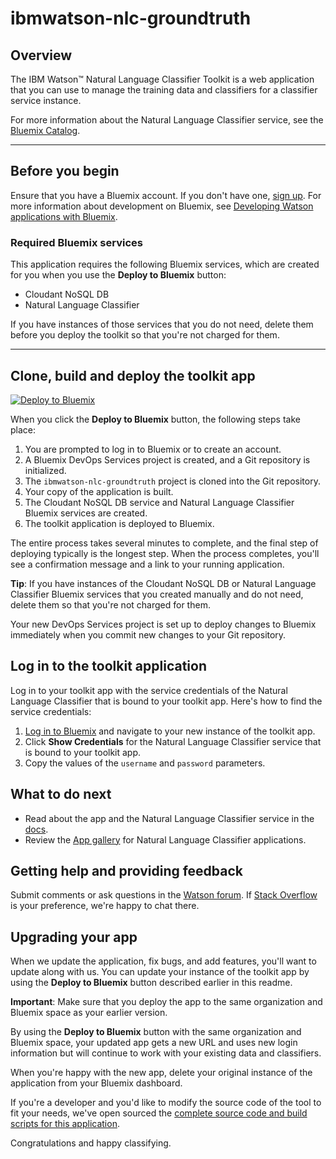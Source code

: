 # ibmwatson-nlc-groundtruth

## Overview

The IBM Watson&trade; Natural Language Classifier Toolkit is a web application that you can use to manage the training data and classifiers for a classifier service instance. 

For more information about the Natural Language Classifier service, see the [Bluemix Catalog](https://console.ng.bluemix.net/catalog/natural-language-classifier/).


***

## Before you begin
Ensure that you have a Bluemix account. If you don't have one, [sign up](https://apps.admin.ibmcloud.com/manage/trial/bluemix.html?cm_mmc=WatsonDeveloperCloud-_-LandingSiteGetStarted-_-x-_-CreateAnAccountOnBluemixCLI). For more information about development on Bluemix, see [Developing Watson applications with Bluemix](http://www.ibm.com/smarterplanet/us/en/ibmwatson/developercloud/doc/getting_started/gs-bluemix.shtml).
  

### Required Bluemix services
This application requires the following Bluemix services, which are created for you when you use the **Deploy to Bluemix** button: 

- Cloudant NoSQL DB
- Natural Language Classifier

If you have instances of those services that you do not need, delete them before you deploy the toolkit so that you're not charged for them.


***


## Clone, build and deploy the toolkit app

[![Deploy to Bluemix](https://bluemix.net/deploy/button.png)](https://bluemix.net/deploy)

When you click the **Deploy to Bluemix** button, the following steps take place:

1. You are prompted to log in to Bluemix or to create an account.
2. A Bluemix DevOps Services project is created, and a Git repository is initialized.
3. The `ibmwatson-nlc-groundtruth` project is cloned into the Git repository.
4. Your copy of the application is built.
5. The Cloudant NoSQL DB service and Natural Language Classifier Bluemix services are created.
6. The toolkit application is deployed to Bluemix.

The entire process takes several minutes to complete, and the final step of deploying typically is the longest step. When the process completes, you'll see a confirmation message and a link to your running application. 

**Tip**: If you have instances of the Cloudant NoSQL DB or Natural Language Classifier Bluemix services that you created manually and do not need, delete them so that you're not charged for them.

Your new DevOps Services project is set up to deploy changes to Bluemix immediately when you commit new changes to your Git repository.


## Log in to the toolkit application

Log in to your toolkit app with the service credentials of the Natural Language Classifier that is bound to your toolkit app. Here's how to find the service credentials: 

1. [Log in to Bluemix](https://console.ng.bluemix.net/) and navigate to your new instance of the toolkit app.
2. Click **Show Credentials** for the Natural Language Classifier service that is bound to your toolkit app.
3. Copy the values of the `username` and `password` parameters.


## What to do next

- Read about the app and the Natural Language Classifier service in the [docs](http://www.ibm.com/smarterplanet/us/en/ibmwatson/developercloud/doc/nl-classifier/tool_overview.shtml). 
- Review the [App gallery](http://www.ibm.com/smarterplanet/us/en/ibmwatson/developercloud/gallery.html) for Natural Language Classifier applications.


## Getting help and providing feedback

Submit comments or ask questions in the [Watson forum](https://developer.ibm.com/answers/smartspace/watson/). If [Stack Overflow](http://stackoverflow.com/questions/tagged/ibm-watson) is your preference, we're happy to chat there.


## Upgrading your app

When we update the application, fix bugs, and add features, you'll want to update along with us. You can update your instance of the toolkit app by using the **Deploy to Bluemix** button described earlier in this readme. 

**Important**: Make sure that you deploy the app to the same organization and Bluemix space as your earlier version. 

By using the **Deploy to Bluemix** button with the same organization and Bluemix space, your updated app gets a new URL and uses new login information but will continue to work with your existing data and classifiers. 

When you're happy with the new app, delete your original instance of the application from your Bluemix dashboard.

If you're a developer and you'd like to modify the source code of the tool to fit your needs, we've open sourced the [complete source code and build scripts for this application](https://hub.jazz.net/project/wdctools/ibmwatson-nlc-groundtruth-dev/overview).

Congratulations and happy classifying.

